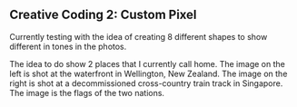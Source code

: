 ## Creative Coding 2: Custom Pixel

Currently testing with the idea of creating 8 different shapes to show different in tones in the photos.

The idea to do show 2 places that I currently call home. The image on the left is shot at the waterfront in Wellington, New Zealand. The image on the right is shot at a decommissioned cross-country train track in Singapore. The image is the flags of the two nations.